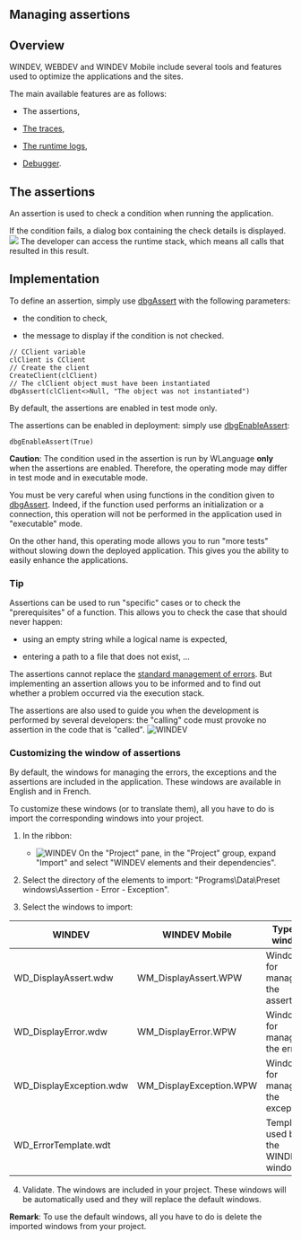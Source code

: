 


## Managing assertions
			



<a name="NOTE1"></a>
<a name="NOTE1_1"></a>


## Overview
<a name="overview_ELTTEXTE000208"></a>
WINDEV, WEBDEV and WINDEV Mobile include several tools and features used to optimize the applications and the sites.

The main available features are as follows:

- The assertions,

- [The traces](../Editeurs/2019002.md),

- [The runtime logs](../Editeurs/2019030.md),

- [Debugger](../Editeurs/2019001.md).




<a name="NOTE2"></a>
<a name="NOTE2_1"></a>


## The assertions
<a name="the_assertions_ELTTEXTE000232"></a>
An assertion is used to check a condition when running the application.

If the condition fails, a dialog box containing the check details is displayed. <br>![](https://doc.pcsoft.fr/en-US/images/image.awp?langid=3&name=Erreur_Assertion.gif)
 The developer can access the runtime stack, which means all calls that resulted in this result.

<a name="NOTE3"></a>
<a name="NOTE3_1"></a>


## Implementation
<a name="implementation_ELTTEXTE000256"></a>
To define an assertion, simply use [dbgAssert](../WDLang1/3014022.md) with the following parameters: 

- the condition to check,

- the message to display if the condition is not checked.



```wl
// CClient variable
clClient is CClient
// Create the client
CreateClient(clClient)
// The clClient object must have been instantiated
dbgAssert(clClient<>Null, "The object was not instantiated")
```


By default, the assertions are enabled in test mode only.

The assertions can be enabled in deployment: simply use [dbgEnableAssert](../WDLang1/3014021.md): 

```wl
dbgEnableAssert(True)
```

**Caution**: The condition used in the assertion is run by WLanguage **only** when the assertions are enabled. Therefore, the operating mode may differ in test mode and in executable mode.

You must be very careful when using functions in the condition given to [dbgAssert](../WDLang1/3014022.md). Indeed, if the function used performs an initialization or a connection, this operation will not be performed in the application used in "executable" mode.

On the other hand, this operating mode allows you to run "more tests" without slowing down the deployed application. This gives you the ability to easily enhance the applications.


### Tip
<a name="tip_ELTPARAGRAPHE000072"></a>

Assertions can be used to run "specific" cases or to check the "prerequisites" of a function. This allows you to check the case that should never happen: 

- using an empty string while a logical name is expected, 

- entering a path to a file that does not exist, ...




The assertions cannot replace the [standard management of errors](../WDLang1/3034004.md). But implementing an assertion allows you to be informed and to find out whether a problem occurred via the execution stack.

The assertions are also used to guide you when the development is performed by several developers: the "calling" code must provoke no assertion in the code that is "called".
![WINDEV](https://doc.pcsoft.fr/ext/images/us/WD.png) 

### Customizing the window of assertions
<a name="customizing_the_window_assertions_ELTPARAGRAPHE000089"></a>

By default, the windows for managing the errors, the exceptions and the assertions are included in the application. These windows are available in English and in French. 

To customize these windows (or to translate them), all you have to do is import the corresponding windows into your project. 

1. In the ribbon: 

	- ![WINDEV](https://doc.pcsoft.fr/ext/images/us/WD.png) On the "Project" pane, in the "Project" group, expand "Import" and select "WINDEV elements and their dependencies".




2. Select the directory of the elements to import: "Programs\\Data\\Preset windows\\Assertion - Error - Exception". 

3. Select the windows to import: 
	

| WINDEV | WINDEV Mobile | Type of window |
| --- | --- | --- |
| WD_DisplayAssert.wdw | WM_DisplayAssert.WPW | Window for managing the assertions |
| WD_DisplayError.wdw | WM_DisplayError.WPW | Window for managing the errors |
| WD_DisplayException.wdw | WM_DisplayException.WPW | Windows for managing the exceptions |
| WD_ErrorTemplate.wdt |   | Template used by the WINDEV windows. |



4. Validate. The windows are included in your project. These windows will be automatically used and they will replace the default windows. 




**Remark**: To use the default windows, all you have to do is delete the imported windows from your project. 


